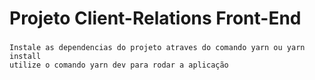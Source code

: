 # Projeto Client-Relations Front-End

###

    Instale as dependencias do projeto atraves do comando yarn ou yarn install
    utilize o comando yarn dev para rodar a aplicação
